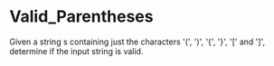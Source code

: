 # Valid_Parentheses
Given a string s containing just the characters '(', ')', '{', '}', '[' and ']', determine if the input string is valid.

